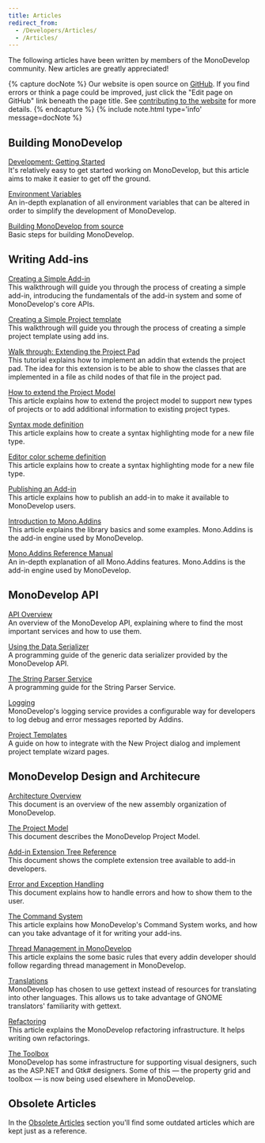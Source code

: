 ```yaml
---
title: Articles
redirect_from:
  - /Developers/Articles/
  - /Articles/
---
```


The following articles have been written by members of the MonoDevelop community. New articles are greatly appreciated!

{% capture docNote %}
Our website is open source on [GitHub](https://github.com/mono/md-website). If you find errors or think a page could be improved, just click the "Edit page on GitHub" link beneath the page title. See [contributing to the website](https://github.com/mono/md-website#contributing-to-the-website) for more details.
{% endcapture %}
{% include note.html type='info' message=docNote %}

Building MonoDevelop
--------------------

[Development: Getting Started](/developers/articles/development-getting-started.md)<br/>
It's relatively easy to get started working on MonoDevelop, but this article aims to make it easier to get off the ground.

[Environment Variables](/developers/articles/environment-variables.md)<br/>
An in-depth explanation of all environment variables that can be altered in order to simplify the development of MonoDevelop. 

[Building MonoDevelop from source](/developers/building-monodevelop.md)<br/>
Basic steps for building MonoDevelop. 

Writing Add-ins
---------------

[Creating a Simple Add-in](/developers/articles/creating-a-simple-add-in.md)<br/>
This walkthrough will guide you through the process of creating a simple add-in, introducing the fundamentals of the add-in system and some of MonoDevelop's core APIs.

[Creating a Simple Project template](/developers/articles/creating%20a%20simple%20project%20template.md)<br/>
This walkthrough will guide you through the process of creating a simple project template using add ins.

[Walk through: Extending the Project Pad](/developers/articles/extending-the-project-pad.md)<br/>
This tutorial explains how to implement an addin that extends the project pad. The idea for this extension is to be able to show the classes that are implemented in a file as child nodes of that file in the project pad.

[How to extend the Project Model](/developers/articles/how-to-extend-the-project-model.md)<br/>
This article explains how to extend the project model to support new types of projects or to add additional information to existing project types.

[Syntax mode definition](/developers/articles/syntax-mode-definition.md)<br/>
This article explains how to create a syntax highlighting mode for a new file type.

[Editor color scheme definition](/developers/articles/color-scheme-definition.md)<br/>
This article explains how to create a syntax highlighting mode for a new file type.

[Publishing an Add-in](/developers/articles/publishing-an-addin.md)<br/>
This article explains how to publish an add-in to make it available to MonoDevelop users.

[Introduction to Mono.Addins](http://www.mono-project.com/Introduction_to_Mono.Addins)<br/>
This article explains the library basics and some examples. Mono.Addins is the add-in engine used by MonoDevelop.

[Mono.Addins Reference Manual](http://www.mono-project.com/Mono.Addins_Reference_Manual)<br/>
An in-depth explanation of all Mono.Addins features. Mono.Addins is the add-in engine used by MonoDevelop.

MonoDevelop API
---------------

[API Overview](/developers/articles/api-overview.md)<br/>
An overview of the MonoDevelop API, explaining where to find the most important services and how to use them.

[Using the Data Serializer](/developers/articles/using-the-data-serializer.md)<br/>
A programming guide of the generic data serializer provided by the MonoDevelop API.

[The String Parser Service](/developers/articles/the-string-parser-service.md)<br/>
A programming guide for the String Parser Service.

[Logging](/developers/articles/logging.md)<br/>
MonoDevelop's logging service provides a configurable way for developers to log debug and error messages reported by Addins.

[Project Templates](/developers/articles/project-templates.md)<br/>
A guide on how to integrate with the New Project dialog and implement project template wizard pages.

MonoDevelop Design and Architecure
----------------------------------

[Architecture Overview](/developers/articles/architecture-overview.md)<br/>
This document is an overview of the new assembly organization of MonoDevelop.

[The Project Model](/developers/articles/the-project-model.md)<br/>
This document describes the MonoDevelop Project Model.

[Add-in Extension Tree Reference](/developers/articles/extension-tree-reference.md)<br/>
This document shows the complete extension tree available to add-in developers.

[Error and Exception Handling](/developers/articles/error-and-exception-handling.md)<br/>
This document explains how to handle errors and how to show them to the user.

[The Command System](/developers/articles/the-command-system.md)<br/>
This article explains how MonoDevelop's Command System works, and how can you take advantage of it for writing your add-ins.

[Thread Management in MonoDevelop](/developers/articles/thread-management.md)<br/>
This article explains the some basic rules that every addin developer should follow regarding thread management in MonoDevelop.

[Translations](/developers/articles/translations.md)<br/>
MonoDevelop has chosen to use gettext instead of resources for translating into other languages. This allows us to take advantage of GNOME translators' familiarity with gettext.

[Refactoring](/developers/articles/refactoring.md)<br/>
This article explains the MonoDevelop refactoring infrastructure. It helps writing own refactorings.

[The Toolbox](/developers/articles/toolbox.md)<br/>
MonoDevelop has some infrastructure for supporting visual designers, such as the ASP.NET and Gtk# designers. Some of this — the property grid and toolbox — is now being used elsewhere in MonoDevelop.

Obsolete Articles
-----------------

In the [Obsolete Articles](/archived/developers/articles/obsolete-articles) section you'll find some outdated articles which are kept just as a reference.
